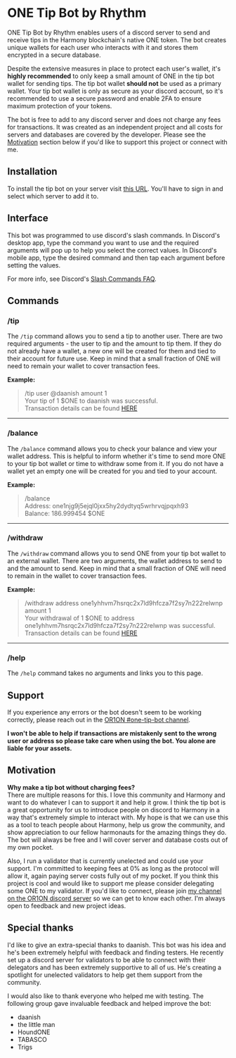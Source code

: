 
# ONE Tip Bot by Rhythm

ONE Tip Bot by Rhythm enables users of a discord server to send and receive tips in the Harmony blockchain's native ONE token. The bot creates unique wallets for each user who interacts with it and stores them encrypted in a secure database.

Despite the extensive measures in place to protect each user's wallet, it's **highly recommended** to only keep a small amount of ONE in the tip bot wallet for sending tips. The tip bot wallet **should not** be used as a primary wallet. Your tip bot wallet is only as secure as your discord account, so it's recommended to use a secure password and enable 2FA to ensure maximum protection of your tokens.

The bot is free to add to any discord server and does not charge any fees for transactions. It was created as an independent project and all costs for servers and databases are covered by the developer. Please see the [Motivation](#motivation) section below if you'd like to support this project or connect with me. 

## Installation

To install the tip bot on your server visit [this URL](https://discord.com/api/oauth2/authorize?client_id=895346702062616706&permissions=0&scope=bot%20applications.commands). You'll have to sign in and select which server to add it to.

## Interface

This bot was programmed to use discord's slash commands. In Discord's desktop app, type the command you want to use and the required arguments will pop up to help you select the correct values. In Discord's mobile app, type the desired command and then tap each argument before setting the values.

For more info, see Discord's [Slash Commands FAQ](https://support.discord.com/hc/en-us/articles/1500000368501-Slash-Commands-FAQ).

## Commands

### /tip <user> <amount>

The `/tip` command allows you to send a tip to another user. There are two required arguments - the user to tip and the amount to tip them. If they do not already have a wallet, a new one will be created for them and tied to their account for future use. Keep in mind that a small fraction of ONE will need to remain your wallet to cover transaction fees.

**Example:**

>/tip user @daanish amount 1  
>Your tip of 1 $ONE to daanish was successful.  
>Transaction details can be found [HERE](https://explorer.testnet.harmony.one/tx/0x25bd2d01f38c3bf1c4dc71d5d4ba040836819e6658b16aae1e2eaa19b4beab58)

--------------------------------

### /balance
The `/balance` command allows you to check your balance and view your wallet address. This is helpful to inform whether it's time to send more ONE to your tip bot wallet or time to withdraw some from it. If you do not have a wallet yet an empty one will be created for you and tied to your account.

**Example:**

>/balance  
>Address: one1njg9j5ejql0jxx5hy2dydtyq5wrhrvqjpqxh93  
>Balance: 186.999454 $ONE

--------------------------------

### /withdraw <address> <amount>
The `/withdraw` command allows you to send ONE from your tip bot wallet to an external wallet. There are two arguments, the wallet address to send to and the amount to send. Keep in mind that a small fraction of ONE will need to remain in the wallet to cover transaction fees.

**Example:**
>/withdraw address one1yhhvm7hsrqc2x7ld9hfcza7f2sy7n222relwnp amount 1  
>Your withdrawal of 1 $ONE to address one1yhhvm7hsrqc2x7ld9hfcza7f2sy7n222relwnp was successful.  
>Transaction details can be found [HERE](https://explorer.testnet.harmony.one/tx/0x0abab2e1ea2cdbd9f9617980c33d2aa3bb8840eecb726b3878d0040e5382b943)

--------------------------------

### /help
The `/help` command takes no arguments and links you to this page.

## Support

If you experience any errors or the bot doesn't seem to be working correctly, please reach out in the [OR1ON #one-tip-bot channel](https://discord.gg/bPtMAhXFsR).

**I won't be able to help if transactions are mistakenly sent to the wrong user or address so please take care when using the bot. You alone are liable for your assets.**

## Motivation
**Why make a tip bot without charging fees?**  
There are multiple reasons for this. I love this community and Harmony and want to do whatever I can to support it and help it grow. I think the tip bot is a great opportunity for us to introduce people on discord to Harmony in a way that's extremely simple to interact with. My hope is that we can use this as a tool to teach people about Harmony, help us grow the community, and show appreciation to our fellow harmonauts for the amazing things they do. The bot will always be free and I will cover server and database costs out of my own pocket.

Also, I run a validator that is currently unelected and could use your support. I'm committed to keeping fees at 0% as long as the protocol will allow it, again paying server costs fully out of my pocket. If you think this project is cool and would like to support me please consider delegating some ONE to my validator. If you'd like to connect, please join [my channel on the OR1ON discord server](https://discord.gg/3xFs4Q3Xja) so we can get to know each other. I'm always open to feedback and new project ideas.

## Special thanks

I'd like to give an extra-special thanks to daanish. This bot was his idea and he's been extremely helpful with feedback and finding testers. He recently set up a discord server for validators to be able to connect with their delegators and has been extremely supportive to all of us. He's creating a spotlight for unelected validators to help get them support from the community.

I would also like to thank everyone who helped me with testing. The following group gave invaluable feedback and helped improve the bot:  
- daanish
- the little man
- HoundONE
- TABASCO
- Trigs
